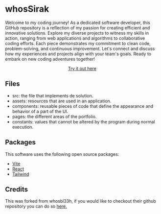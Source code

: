 # whosSirak

Welcome to my coding journey! As a dedicated software developer, this GitHub repository is a reflection of my passion for creating efficient and innovative solutions. Explore my diverse projects to witness my skills in action, ranging from web applications and algorithms to collaborative coding efforts. Each piece demonstrates my commitment to clean code, problem-solving, and continuous improvement. Let's connect and discuss how my experiences and projects align with your team's goals. Ready to embark on new coding adventures together!

<p align="center" >
<a href="https://www.linkedin.com/in/sirakradaa/">Try it out here</a> 
</p>

## Files

- src: the file that implements de solution.
- assets: resources that are used in an application.
- components: reusable pieces of code that define the appearance and behavior of a part of the UI.
- pages: the different areas of the portfolio.
- constants: values that cannot be altered by the program during normal execution.

## Packages

This software uses the following open source packages:

- [Vite](https://vitejs.dev/)
- [React](https://reactjs.org/)
- [Tailwind](https://tailwindcss.com/)

## Credits

This was forked from whosbl33h, if you would like to checkout their github repository you can do so <a href="https://github.com/bl33h/whosbl33h">here.</a>
